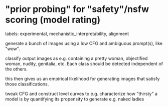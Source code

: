 # "prior probing" for "safety"/nsfw scoring (model rating)

labels: experimental, mechanistic_interpretability, alignment


generate a bunch of images using a low CFG and ambiguous prompt(s), like "wow". 

classify output images as e.g. containing a pretty woman, objectified woman, nudity, genitalia, etc. Each class should be detected independent of the others.

this then gives us an empirical likelihood for generating images that satisfy those classifications.

tweak CFG and construct level curves to e.g. characterize how "thirsty" a model is by quantifying its propensity to generate e.g. naked ladies
